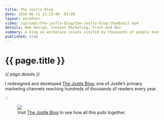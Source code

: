 ```yaml
---
title: The Jostle Blog
date: 2016-06-11 22:23:00 -07:00
layout: workPost
video: /uploads/the-jostle-blog/the-jostle-blog-thumbnail.mp4
details: Web Design, Content Marketing, Front-end Dev
summary: A blog on workplace issues visited by thousands of people everyday.
published: true
---
```


<div class="mw-900  u-mar-auto  u-mar-b05">
    <h1 class="u-noMargin u-mar-b01  u-textAlign-center  c-grey03">{{ page.title }}</h1>
    <p class="as-h5  u-textAlign-center  u-mar-b05  c-grey04"><em>{{ page.details }}</em></p>
    <p class="as-h3  u-textAlign-center  c-grey04" style="max-width: 100%;">I redesigned and developed <a href="https://blog.jostle.me">The Jostle Blog</a>; one of Jostle’s primary marketing channels reaching hundreds of thousands of readers every year.</p>
    <p class="as-h5  u-textAlign-center  u-mar-b05  c-grey03">&#8757;</p>
</div>
<figure>
    <img src="/uploads/the-jostle-blog/the-jostle-blog-overview.jpg"/>
    <figcaption>Visit <a href="https://blog.jostle.me/blog" title="The Jostle Blog">The Jostle Blog</a> to see how all this pulls together.</figcaption>
</figure>